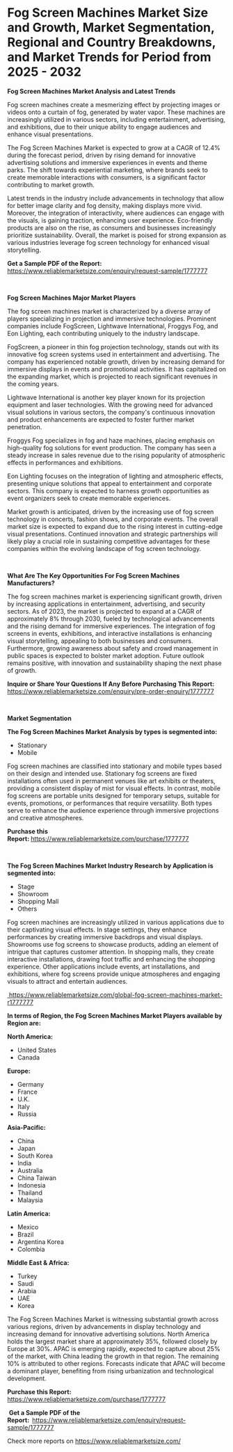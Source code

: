 <p><h1>Fog Screen Machines Market Size and Growth, Market Segmentation, Regional and Country Breakdowns, and Market Trends for Period from 2025 -  2032</h1></p><p><strong>Fog Screen Machines Market Analysis and Latest Trends</strong></p>
<p><p>Fog screen machines create a mesmerizing effect by projecting images or videos onto a curtain of fog, generated by water vapor. These machines are increasingly utilized in various sectors, including entertainment, advertising, and exhibitions, due to their unique ability to engage audiences and enhance visual presentations. </p><p>The Fog Screen Machines Market is expected to grow at a CAGR of 12.4% during the forecast period, driven by rising demand for innovative advertising solutions and immersive experiences in events and theme parks. The shift towards experiential marketing, where brands seek to create memorable interactions with consumers, is a significant factor contributing to market growth. </p><p>Latest trends in the industry include advancements in technology that allow for better image clarity and fog density, making displays more vivid. Moreover, the integration of interactivity, where audiences can engage with the visuals, is gaining traction, enhancing user experience. Eco-friendly products are also on the rise, as consumers and businesses increasingly prioritize sustainability. Overall, the market is poised for strong expansion as various industries leverage fog screen technology for enhanced visual storytelling.</p></p>
<p><strong>Get a Sample PDF of the Report:&nbsp;</strong> <a href="https://www.reliablemarketsize.com/enquiry/request-sample/1777777?utm_campaign=2208&utm_medium=2&utm_source=Github&utm_content=ia&utm_term=27022025&utm_id=fog-screen-machines">https://www.reliablemarketsize.com/enquiry/request-sample/1777777</a></p>
<p>&nbsp;</p>
<p><strong>Fog Screen Machines Major Market Players</strong></p>
<p><p>The fog screen machines market is characterized by a diverse array of players specializing in projection and immersive technologies. Prominent companies include FogScreen, Lightwave International, Froggys Fog, and Eon Lighting, each contributing uniquely to the industry landscape.</p><p>FogScreen, a pioneer in thin fog projection technology, stands out with its innovative fog screen systems used in entertainment and advertising. The company has experienced notable growth, driven by increasing demand for immersive displays in events and promotional activities. It has capitalized on the expanding market, which is projected to reach significant revenues in the coming years.</p><p>Lightwave International is another key player known for its projection equipment and laser technologies. With the growing need for advanced visual solutions in various sectors, the company's continuous innovation and product enhancements are expected to foster further market penetration.</p><p>Froggys Fog specializes in fog and haze machines, placing emphasis on high-quality fog solutions for event production. The company has seen a steady increase in sales revenue due to the rising popularity of atmospheric effects in performances and exhibitions.</p><p>Eon Lighting focuses on the integration of lighting and atmospheric effects, presenting unique solutions that appeal to entertainment and corporate sectors. This company is expected to harness growth opportunities as event organizers seek to create memorable experiences.</p><p>Market growth is anticipated, driven by the increasing use of fog screen technology in concerts, fashion shows, and corporate events. The overall market size is expected to expand due to the rising interest in cutting-edge visual presentations. Continued innovation and strategic partnerships will likely play a crucial role in sustaining competitive advantages for these companies within the evolving landscape of fog screen technology.</p></p>
<p>&nbsp;</p>
<p><strong>What Are The Key Opportunities For Fog Screen Machines Manufacturers?</strong></p>
<p><p>The fog screen machines market is experiencing significant growth, driven by increasing applications in entertainment, advertising, and security sectors. As of 2023, the market is projected to expand at a CAGR of approximately 8% through 2030, fueled by technological advancements and the rising demand for immersive experiences. The integration of fog screens in events, exhibitions, and interactive installations is enhancing visual storytelling, appealing to both businesses and consumers. Furthermore, growing awareness about safety and crowd management in public spaces is expected to bolster market adoption. Future outlook remains positive, with innovation and sustainability shaping the next phase of growth.</p></p>
<p><strong>Inquire or Share Your Questions If Any Before Purchasing This Report:</strong> <a href="https://www.reliablemarketsize.com/enquiry/pre-order-enquiry/1777777?utm_campaign=2208&utm_medium=2&utm_source=Github&utm_content=ia&utm_term=27022025&utm_id=fog-screen-machines">https://www.reliablemarketsize.com/enquiry/pre-order-enquiry/1777777</a></p>
<p>&nbsp;</p>
<p><strong>Market Segmentation</strong></p>
<p><strong>The Fog Screen Machines Market Analysis by types is segmented into:</strong></p>
<p><ul><li>Stationary</li><li>Mobile</li></ul></p>
<p><p>Fog screen machines are classified into stationary and mobile types based on their design and intended use. Stationary fog screens are fixed installations often used in permanent venues like art exhibits or theaters, providing a consistent display of mist for visual effects. In contrast, mobile fog screens are portable units designed for temporary setups, suitable for events, promotions, or performances that require versatility. Both types serve to enhance the audience experience through immersive projections and creative atmospheres.</p></p>
<p><strong>Purchase this Report:&nbsp;</strong><a href="https://www.reliablemarketsize.com/purchase/1777777?utm_campaign=2208&utm_medium=2&utm_source=Github&utm_content=ia&utm_term=27022025&utm_id=fog-screen-machines">https://www.reliablemarketsize.com/purchase/1777777</a></p>
<p>&nbsp;</p>
<p><strong>The Fog Screen Machines Market Industry Research by Application is segmented into:</strong></p>
<p><ul><li>Stage</li><li>Showroom</li><li>Shopping Mall</li><li>Others</li></ul></p>
<p><p>Fog screen machines are increasingly utilized in various applications due to their captivating visual effects. In stage settings, they enhance performances by creating immersive backdrops and visual displays. Showrooms use fog screens to showcase products, adding an element of intrigue that captures customer attention. In shopping malls, they create interactive installations, drawing foot traffic and enhancing the shopping experience. Other applications include events, art installations, and exhibitions, where fog screens provide unique atmospheres and engaging visuals to attract and entertain audiences.</p></p>
<p><a href="https://www.reliablemarketsize.com/global-fog-screen-machines-market-r1777777?utm_campaign=2208&utm_medium=2&utm_source=Github&utm_content=ia&utm_term=27022025&utm_id=fog-screen-machines">&nbsp;https://www.reliablemarketsize.com/global-fog-screen-machines-market-r1777777</a></p>
<p><strong>In terms of Region, the Fog Screen Machines Market Players available by Region are:</strong></p>
<p>
    <p> <strong> North America: </strong>
        <ul>
            <li>United States</li>
            <li>Canada</li>
        </ul>
        </p> 
    <p> <strong> Europe: </strong>
        <ul>
            <li>Germany</li>
            <li>France</li>
            <li>U.K.</li>
            <li>Italy</li>
            <li>Russia</li>
        </ul>
        </p> 
    <p> <strong> Asia-Pacific: </strong>
        <ul>
            <li>China</li>
            <li>Japan</li>
            <li>South Korea</li>
            <li>India</li>
            <li>Australia</li>
            <li>China Taiwan</li>
            <li>Indonesia</li>
            <li>Thailand</li>
            <li>Malaysia</li>
        </ul>
        </p> 
    <p> <strong> Latin America: </strong>
        <ul>
            <li>Mexico</li>
            <li>Brazil</li>
            <li>Argentina Korea</li>
            <li>Colombia</li>
        </ul>
        </p> 
    <p> <strong> Middle East & Africa: </strong>
        <ul>
            <li>Turkey</li>
            <li>Saudi</li>
            <li>Arabia</li>
            <li>UAE</li>
            <li>Korea</li>
        </ul>
    </p>
    </p>
<p><p>The Fog Screen Machines Market is witnessing substantial growth across various regions, driven by advancements in display technology and increasing demand for innovative advertising solutions. North America holds the largest market share at approximately 35%, followed closely by Europe at 30%. APAC is emerging rapidly, expected to capture about 25% of the market, with China leading the growth in that region. The remaining 10% is attributed to other regions. Forecasts indicate that APAC will become a dominant player, benefiting from rising urbanization and technological development.</p></p>
<p><strong>Purchase this Report: </strong><a href="https://www.reliablemarketsize.com/purchase/1777777?utm_campaign=2208&utm_medium=2&utm_source=Github&utm_content=ia&utm_term=27022025&utm_id=fog-screen-machines">https://www.reliablemarketsize.com/purchase/1777777</a></p>
<p>&nbsp;<strong>Get a Sample PDF of the Report:&nbsp;&nbsp;</strong><a href="https://www.reliablemarketsize.com/enquiry/request-sample/1777777?utm_campaign=2208&utm_medium=2&utm_source=Github&utm_content=ia&utm_term=27022025&utm_id=fog-screen-machines">https://www.reliablemarketsize.com/enquiry/request-sample/1777777</a></p>
<p><strong></strong></p>
<p>Check more reports on <a href="https://www.reliablemarketsize.com/?utm_campaign=2208&utm_medium=2&utm_source=Github&utm_content=ia&utm_term=27022025&utm_id=fog-screen-machines">https://www.reliablemarketsize.com/</a></p>